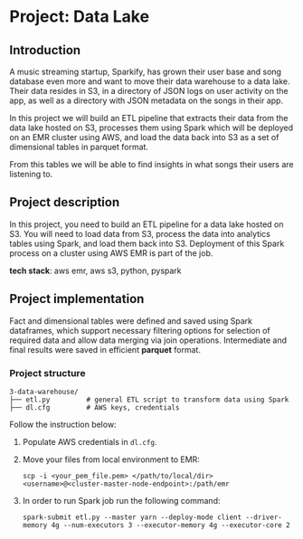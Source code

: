 # Project: Data Lake

## Introduction

A music streaming startup, Sparkify, has grown their user base and song database even more and want to move their data warehouse to a data lake. Their data resides in S3, in a directory of JSON logs on user activity on the app, as well as a directory with JSON metadata on the songs in their app.

In this project we will build an ETL pipeline that extracts their data from the data lake hosted on S3, processes them using Spark which will be deployed on an EMR cluster using AWS, and load the data back into S3 as a set of dimensional tables in parquet format.

From this tables we will be able to find insights in what songs their users are listening to.

## Project description

In this project, you need to build an ETL pipeline for a data lake hosted on S3. You will need to load data from S3, process the data into analytics tables using Spark, and load them back into S3. Deployment of this Spark process on a cluster using AWS EMR is part of the job.

**tech stack**: aws emr, aws s3, python, pyspark

## Project implementation

Fact and dimensional tables were defined and saved using Spark dataframes, which support necessary filtering options for selection of required data and
allow data merging via join operations. Intermediate and final results were saved in efficient **parquet** format.

### Project structure

    3-data-warehouse/
    ├── etl.py         # general ETL script to transform data using Spark
    ├── dl.cfg         # AWS keys, credentials


Follow the instruction below:

1. Populate AWS credentials in ``dl.cfg``.

2. Move your files from local environment to EMR:

    ```
    scp -i <your_pem_file.pem> </path/to/local/dir> <username>@<cluster-master-node-endpoint>:/path/emr
    ```

3. In order to run Spark job run the following command:

    ```
    spark-submit etl.py --master yarn --deploy-mode client --driver-memory 4g --num-executors 3 --executor-memory 4g --executor-core 2
    ```




